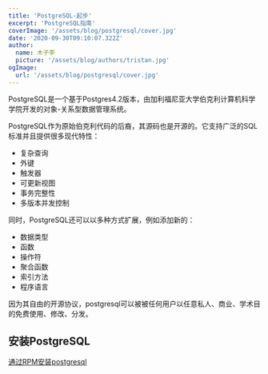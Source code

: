 ```yaml
---
title: 'PostgreSQL-起步'
excerpt: 'PostgreSQL指南'
coverImage: '/assets/blog/postgresql/cover.jpg'
date: '2020-09-30T09:10:07.322Z'
author:
  name: 木子李
  picture: '/assets/blog/authors/tristan.jpg'
ogImage:
  url: '/assets/blog/postgresql/cover.jpg'
---
```


PostgreSQL是一个基于Postgres4.2版本，由加利福尼亚大学伯克利计算机科学学院开发的对象-关系型数据管理系统。

PostgreSQL作为原始伯克利代码的后裔，其源码也是开源的。它支持广泛的SQL标准并且提供很多现代特性：
- 复杂查询
- 外键
- 触发器
- 可更新视图
- 事务完整性
- 多版本并发控制

同时，PostgreSQL还可以以多种方式扩展，例如添加新的：
- 数据类型
- 函数
- 操作符
- 聚合函数
- 索引方法
- 程序语言

因为其自由的开源协议，postgresql可以被被任何用户以任意私人、商业、学术目的免费使用、修改、分发。

## 安装PostgreSQL
[通过RPM安装postgresql](https://www.postgresql.org/download/linux/redhat/)